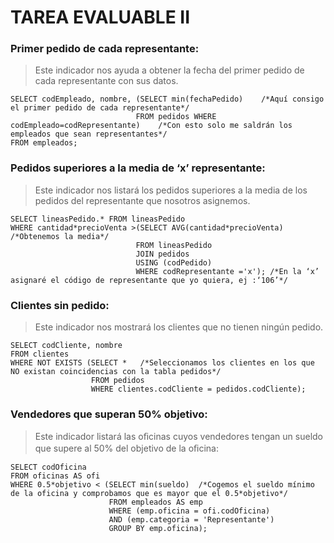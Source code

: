 # TAREA EVALUABLE II
### Primer pedido de cada representante: 

>Este indicador nos ayuda a obtener la fecha del primer pedido de cada representante con sus datos.

```mysql
SELECT codEmpleado, nombre, (SELECT min(fechaPedido)  	/*Aquí consigo el primer pedido de cada representante*/				
                            FROM pedidos WHERE codEmpleado=codRepresentante) 	/*Con esto solo me saldrán los empleados que sean representantes*/
FROM empleados;	
```

### Pedidos superiores a la media de ‘x’ representante: 

>Este indicador nos listará los pedidos superiores a la media de los pedidos del representante que nosotros asignemos.

```mysql
SELECT lineasPedido.* FROM lineasPedido
WHERE cantidad*precioVenta >(SELECT AVG(cantidad*precioVenta)  /*Obtenemos la media*/
                            FROM lineasPedido 
                            JOIN pedidos 
                            USING (codPedido) 
                            WHERE codRepresentante ='x'); /*En la ‘x’ asignaré el código de representante que yo quiera, ej :‘106’*/
```

### Clientes sin pedido:

>Este indicador nos mostrará los clientes que no tienen ningún pedido.

```mysql
SELECT codCliente, nombre 
FROM clientes 
WHERE NOT EXISTS (SELECT *	 /*Seleccionamos los clientes en los que NO existan coincidencias con la tabla pedidos*/
                  FROM pedidos      		
                  WHERE clientes.codCliente = pedidos.codCliente);
```

### Vendedores que superan 50% objetivo:

>Este indicador listará las oﬁcinas cuyos vendedores tengan un sueldo que supere al 50% del objetivo de la oﬁcina: 

```mysql
SELECT codOficina
FROM oficinas AS ofi
WHERE 0.5*objetivo < (SELECT min(sueldo)  /*Cogemos el sueldo mínimo de la oficina y comprobamos que es mayor que el 0.5*objetivo*/			
                      FROM empleados AS emp			
                      WHERE (emp.oficina = ofi.codOficina)	
                      AND (emp.categoria = 'Representante')		
                      GROUP BY emp.oficina);
```
